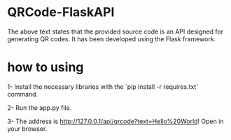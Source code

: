 # QRCode-FlaskAPI
The above text states that the provided source code is an API designed for generating QR codes. It has been developed using the Flask framework.

# how to using
1- Install the necessary libraries with the `pip install -r requires.txt' command.

2- Run the app.py file.

3- The address is http://127.0.0.1/api/qrcode?text=Hello%20World! Open in your browser.
